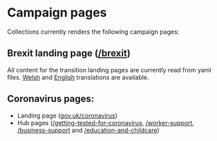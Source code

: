 # Campaign pages

Collections currently renders the following campaign pages:

## Brexit landing page ([/brexit](https://www.gov.uk/brexit))

All content for the transition landing pages are currently read from yaml files. [Welsh](config/locales/cy/brexit_landing_page.yml) and [English](config/locales/en/brexit_landing_page.yml) translations are available.

## Coronavirus pages:

  - Landing page ([gov.uk/coronavirus](https://www.gov.uk/coronavirus))
  - Hub pages ([/getting-tested-for-coronavirus](https://www.gov.uk/getting-tested-for-coronavirus), [/worker-support](https://www.gov.uk/coronavirus/worker-support), [/business-support](https://www.gov.uk/coronavirus/business-support) and [/education-and-childcare](https://www.gov.uk/coronavirus/education-and-childcare))
